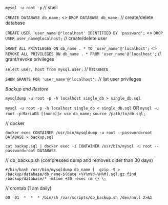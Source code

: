 `mysql -u root -p` // shell

`CREATE DATABASE db_name;` <> `DROP DATABASE db_name;` // create/delete database

`CREATE USER 'user_name'@'localhost' IDENTIFIED BY 'password';` <> `DROP USER user_name@localhost;` // create/delete user

`GRANT ALL PRIVILEGES ON db_name . * TO 'user_name'@'localhost';` <> `REVOKE ALL PRIVILEGES ON db_name . * FROM 'user_name'@'localhost';` // grant/revoke privileges

`select user, host from mysql.user;` // list users

`SHOW GRANTS FOR 'user_name'@'localhost';` // list user privileges


*Backup and Restore*

`mysqldump -u root -p -h localhost single_db > single_db.sql`


`mysql -u root -p -h localhost single_db < single_db.sql`
                 OR
`mysql -u root -p`
`MariaDB [(none)]> use db_name;`
                     `source /path/to/db.sql;` 

// docker

`docker exec CONTAINER /usr/bin/mysqldump -u root --password=root DATABASE > backup.sql`

`cat backup.sql | docker exec -i CONTAINER /usr/bin/mysql -u root --password=root DATABASE`

// db_backup.sh (compressed dump and removes older than 30 days)

`#/bin/bash
/usr/bin/mysqldump db_name |  gzip -9 > /backup/database/db_name-$(date +%Y%m%d-%H%M).sql.gz
find /backup/database/* -mtime +30 -exec rm {} \;`

// crontab (1 am daily)

`00  01  *  *  * /bin/sh /var/scripts/db_backup.sh /dev/null 2>&1`